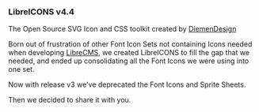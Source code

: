 ### LibreICONS v4.4

The Open Source SVG Icon and CSS toolkit created by [DiemenDesign](https://www.facebook.com/diemendesign/)

Born out of frustration of other Font Icon Sets not containing Icons needed when developing [LibreCMS](https://github.com/DiemenDesign/LibreCMS), we created LibreICONS to fill the gap that we needed, and ended up consolidating all the Font Icons we were using into one set.

Now with release v3 we've deprecated the Font Icons and Sprite Sheets.

Then we decided to share it with you.
